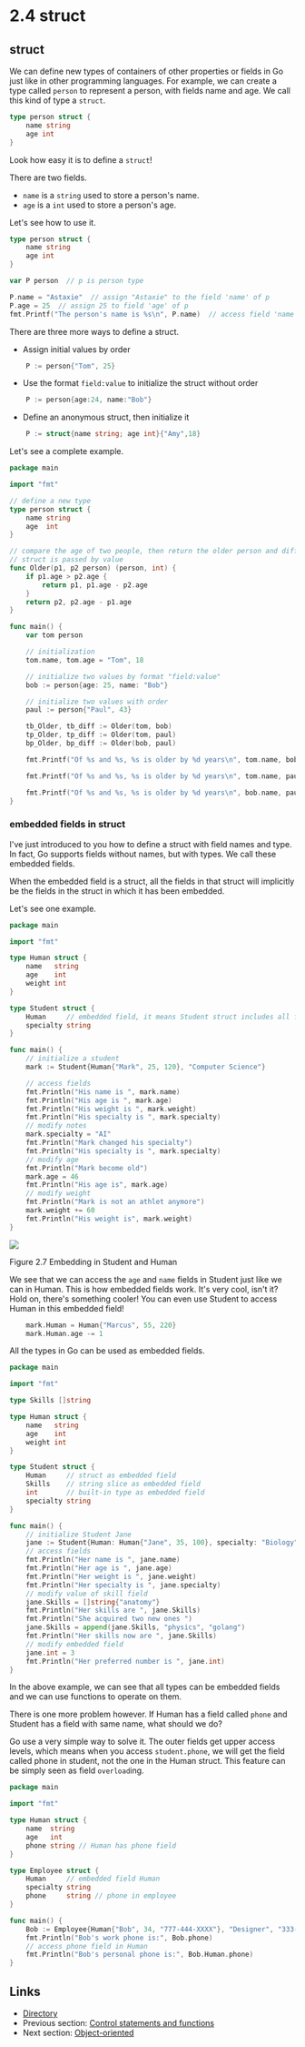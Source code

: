 # 2.4 struct

## struct

We can define new types of containers of other properties or fields in Go just like in other programming languages. For example, we can create a type called `person` to represent a person, with fields name and age. We call this kind of type a `struct`.
```Go
type person struct {
	name string
	age int
}
```	
Look how easy it is to define a `struct`!

There are two fields.

- `name` is a `string` used to store a person's name.
- `age` is a `int` used to store a person's age.

Let's see how to use it.
```Go
type person struct {
	name string
	age int
}

var P person  // p is person type

P.name = "Astaxie"  // assign "Astaxie" to the field 'name' of p
P.age = 25  // assign 25 to field 'age' of p
fmt.Printf("The person's name is %s\n", P.name)  // access field 'name' of p
```
There are three more ways to define a struct.

- Assign initial values by order
```Go
	P := person{"Tom", 25}
```	
- Use the format `field:value` to initialize the struct without order
```Go
	P := person{age:24, name:"Bob"}
```
- Define an anonymous struct, then initialize it
```Go
	P := struct{name string; age int}{"Amy",18}
```		
Let's see a complete example.
```Go
package main

import "fmt"

// define a new type
type person struct {
	name string
	age  int
}

// compare the age of two people, then return the older person and differences of age
// struct is passed by value
func Older(p1, p2 person) (person, int) {
	if p1.age > p2.age {
		return p1, p1.age - p2.age
	}
	return p2, p2.age - p1.age
}

func main() {
	var tom person

	// initialization
	tom.name, tom.age = "Tom", 18

	// initialize two values by format "field:value"
	bob := person{age: 25, name: "Bob"}

	// initialize two values with order
	paul := person{"Paul", 43}

	tb_Older, tb_diff := Older(tom, bob)
	tp_Older, tp_diff := Older(tom, paul)
	bp_Older, bp_diff := Older(bob, paul)

	fmt.Printf("Of %s and %s, %s is older by %d years\n", tom.name, bob.name, tb_Older.name, tb_diff)

	fmt.Printf("Of %s and %s, %s is older by %d years\n", tom.name, paul.name, tp_Older.name, tp_diff)

	fmt.Printf("Of %s and %s, %s is older by %d years\n", bob.name, paul.name, bp_Older.name, bp_diff)
}

```	
### embedded fields in struct

I've just introduced to you how to define a struct with field names and type. In fact, Go supports fields without names, but with types. We call these embedded fields.

When the embedded field is a struct, all the fields in that struct will implicitly be the fields in the struct in which it has been embedded.

Let's see one example.
```Go
package main

import "fmt"

type Human struct {
	name   string
	age    int
	weight int
}

type Student struct {
	Human     // embedded field, it means Student struct includes all fields that Human has.
	specialty string
}

func main() {
	// initialize a student
	mark := Student{Human{"Mark", 25, 120}, "Computer Science"}

	// access fields
	fmt.Println("His name is ", mark.name)
	fmt.Println("His age is ", mark.age)
	fmt.Println("His weight is ", mark.weight)
	fmt.Println("His specialty is ", mark.specialty)
	// modify notes
	mark.specialty = "AI"
	fmt.Println("Mark changed his specialty")
	fmt.Println("His specialty is ", mark.specialty)
	// modify age
	fmt.Println("Mark become old")
	mark.age = 46
	fmt.Println("His age is", mark.age)
	// modify weight
	fmt.Println("Mark is not an athlet anymore")
	mark.weight += 60
	fmt.Println("His weight is", mark.weight)
}

```	
![](images/2.4.student_struct.png?raw=true)

Figure 2.7 Embedding in Student and Human

We see that we can access the `age` and `name` fields in Student just like we can in Human. This is how embedded fields work. It's very cool, isn't it? Hold on, there's  something cooler! You can even use Student to access Human in this embedded field!
```Go
	mark.Human = Human{"Marcus", 55, 220}
	mark.Human.age -= 1
```	
All the types in Go can be used as embedded fields.
```Go
package main

import "fmt"

type Skills []string

type Human struct {
	name   string
	age    int
	weight int
}

type Student struct {
	Human     // struct as embedded field
	Skills    // string slice as embedded field
	int       // built-in type as embedded field
	specialty string
}

func main() {
	// initialize Student Jane
	jane := Student{Human: Human{"Jane", 35, 100}, specialty: "Biology"}
	// access fields
	fmt.Println("Her name is ", jane.name)
	fmt.Println("Her age is ", jane.age)
	fmt.Println("Her weight is ", jane.weight)
	fmt.Println("Her specialty is ", jane.specialty)
	// modify value of skill field
	jane.Skills = []string{"anatomy"}
	fmt.Println("Her skills are ", jane.Skills)
	fmt.Println("She acquired two new ones ")
	jane.Skills = append(jane.Skills, "physics", "golang")
	fmt.Println("Her skills now are ", jane.Skills)
	// modify embedded field
	jane.int = 3
	fmt.Println("Her preferred number is ", jane.int)
}

```	
In the above example, we can see that all types can be embedded fields and we can use functions to operate on them.

There is one more problem however. If Human has a field called `phone` and Student has a field with same name, what should we do?

Go use a very simple way to solve it. The outer fields get upper access levels, which means when you access `student.phone`, we will get the field called phone in student, not the one in the Human struct. This feature can be simply seen as field `overload`ing.
```Go
package main

import "fmt"

type Human struct {
	name  string
	age   int
	phone string // Human has phone field
}

type Employee struct {
	Human     // embedded field Human
	specialty string
	phone     string // phone in employee
}

func main() {
	Bob := Employee{Human{"Bob", 34, "777-444-XXXX"}, "Designer", "333-222"}
	fmt.Println("Bob's work phone is:", Bob.phone)
	// access phone field in Human
	fmt.Println("Bob's personal phone is:", Bob.Human.phone)
}

```	
## Links

- [Directory](preface.md)
- Previous section: [Control statements and functions](02.3.md)
- Next section: [Object-oriented](02.5.md)
